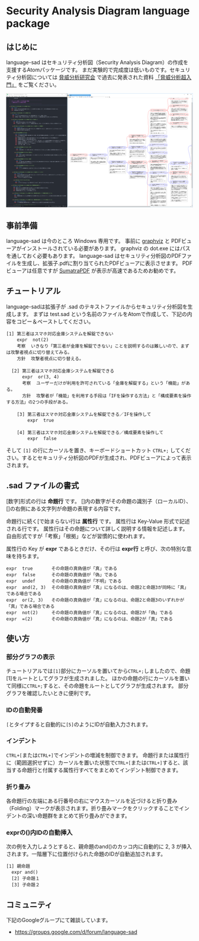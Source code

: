 # Security Analysis Diagram language package

## はじめに

language-sad はセキュリティ分析図（Security Analysis Diagram）の作成を支援するAtomパッケージです。
まだ実験的で完成度は低いものです。セキュリティ分析図については [脅威分析研究会](https://sites.google.com/view/sigsta/) で過去に発表された資料 [「脅威分析超入門」](https://sites.google.com/site/sigstaweb/20161020) をご覧ください。

![Screen shot](https://raw.githubusercontent.com/masaru-matsunami/language-sad/master/samples/kenko-shot.png)

## 事前準備

language-sad は今のところ Windows 専用です。
事前に [graphviz](http://www.graphviz.org/) と PDFビューアがインストールされている必要があります。
graphviz の dot.exe にはパスを通しておく必要もあります。
language-sad はセキュリティ分析図のPDFファイルを生成し、拡張子.pdfに割り当てられたPDFビューアに表示させます。
PDFビューアは任意ですが [SumatraPDF](https://www.sumatrapdfreader.org/download-free-pdf-viewer.html) が表示が高速であるためお勧めです。

## チュートリアル

language-sadは拡張子が .sad のテキストファイルからセキュリティ分析図を生成します。
まずは test.sad という名前のファイルをAtomで作成して、下記の内容をコピー＆ペーストしてください。
```
[1] 第三者はスマホ対応金庫システムを解錠できない
    expr  not(2)
    考察  いきなり「第三者が金庫を解錠できない」ことを説明するのは難しいので、まずは攻撃者視点に切り替えてみる。
    方針  攻撃者視点に切り替える。

  [2] 第三者はスマホ対応金庫システムを解錠できる
      expr  or(3, 4)
      考察  ユーザーだけが利用を許可されている「金庫を解錠する」という「機能」がある。
      方針  攻撃者が「機能」を利用する手段は「IFを操作する方法」と「構成要素を操作する方法」の2つの手段がある。

    [3] 第三者はスマホ対応金庫システムを解錠できる／IFを操作して
        expr  true

    [4] 第三者はスマホ対応金庫システムを解錠できる／構成要素を操作して
        expr  false
```
そして `[1]` の行にカーソルを置き、キーボードショートカット `CTRL+;` してください。するとセキュリティ分析図のPDFが生成され、PDFビューアによって表示されます。

## .sad ファイルの書式

[数字]形式の行は **命題行** です。
[]内の数字がその命題の識別子（ローカルID）、[]の右側にある文字列が命題の表現する内容です。

命題行に続く[で始まらない行は **属性行** です。
属性行は Key-Value 形式で記述される行です。
属性行はその命題について詳しく説明する情報を記述します。自由形式ですが「考察」「根拠」などが習慣的に使われます。

属性行の Key が **expr** であるときだけ、その行は **expr行** と呼び、次の特別な意味を持ちます。
```
expr  true       その命題の真偽値が「真」である
expr  false      その命題の真偽値が「偽」である
expr  undef      その命題の真偽値が「不明」である
expr  and(2, 3)  その命題の真偽値が「真」になるのは、命題2と命題3が同時に「真」である場合である
expr  or(2, 3)   その命題の真偽値が「真」になるのは、命題2と命題3のいずれかが「真」である場合である
expr  not(2)     その命題の真偽値が「真」になるのは、命題2が「偽」である
expr  =(2)       その命題の真偽値が「真」になるのは、命題2が「真」である
```

## 使い方

### 部分グラフの表示

チュートリアルでは`[1]`部分にカーソルを置いてから`CTRL+;`しましたので、命題[1]をルートとしてグラフが生成されました。
ほかの命題の行にカーソルを置いて同様に`CTRL+;`すると、その命題をルートとしてグラフが生成されます。
部分グラフを確認したいときに便利です。

### IDの自動発番

`[`とタイプすると自動的に`[5]`のようにIDが自動入力されます。

### インデント

`CTRL+[`または`CTRL+]`でインデントの増減を制御できます。
命題行または属性行に（範囲選択せずに）カーソルを置いた状態で`CTRL+[`または`CTRL+]`すると、該当する命題行と付属する属性行すべてをまとめてインデント制御できます。

### 折り畳み

各命題行の左端にある行番号の右にマウスカーソルを近づけると折り畳み（Folding）マークが表示されます。折り畳みマークをクリックすることでインデントの深い命題群をまとめて折り畳みができます。

### exprの()内IDの自動挿入

次の例を入力しようとすると、親命題のand()のカッコ内に自動的に 2, 3 が挿入されます。一階層下に位置付けられた命題のIDが自動追加されます。
```
[1] 親命題
  expr and()
  [2] 子命題１
  [3] 子命題２
```

## コミュニティ

下記のGoogleグループにて雑談しています。
* https://groups.google.com/d/forum/language-sad
